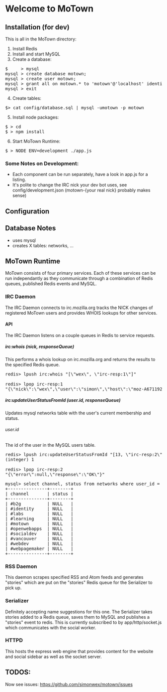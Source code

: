 # Welcome to MoTown

## Installation (for dev)

This is all in the MoTown directory:

1. Install Redis
2. Install and start MySQL
3. Create a database:
<pre>
$     > mysql
mysql > create database motown;
mysql > create user motown;
mysql > grant all on motown.* to 'motown'@'localhost' identified by 'motown';
mysql > exit
</pre>
4. Create tables:
<pre>
$> cat config/database.sql | mysql -umotown -p motown
</pre>
5. Install node packages:
<pre>
$ > cd <motown directory>
$ > npm install
</pre>
6. Start MoTown Runtime:

<pre>
$ > NODE_ENV=development ./app.js 
</pre>

### Some Notes on Development:

* Each component can be run separately, have a look in app.js for a listing.
* It's polite to change the IRC nick your dev bot uses, see config/development.json (motown-{your real nick} probably makes sense)

## Configuration


## Database Notes

* uses mysql
* creates X tables: networks, ...


## MoTown Runtime

MoTown consists of four primary services. Each of these services can be 
run independantly as they communicate through a combination of Redis
queues, published Redis events and MySQL.

### IRC Daemon

The IRC Daemon connects to irc.mozilla.org tracks the NICK changes of 
registered MoTown users and provides WHOIS lookups for other services.

#### API

The IRC Daemon listens on a couple queues in Redis to service requests.

##### irc:whois (nick, responseQueue)

This performs a whois lookup on irc.mozilla.org and returns the results 
to the specified Redis queue.

<pre>
redis> lpush irc:whois "[\"wex\", \"irc-resp:1\"]"

redis> lpop irc-resp:1
"{\"nick\":\"wex\",\"user\":\"simon\",\"host\":\"moz-A6711922.bchsia.telus.net\",\"realname\":\"Simon Wex\",\"channels\":[\"#motown\",\"#b2g\",\"#vancouver\",\"#webdev\",\"#webpagemaker\",\"#socialdev\",\"#identity\",\"#learning\",\"#openwebapps\",\"#labs\"],\"server\":\"concrete.mozilla.org\",\"serverinfo\":\"Phoenix, Arizona, USA\",\"idle\":\"2763\"}"
</pre>

##### irc:updateUserStatusFromId (user.id, responseQueue)

Updates mysql networks table with the user's current membership and status.

###### user.id

The id of the user in the MySQL users table.

<pre>
redis> lpush irc:updateUserStatusFromId "[13, \"irc-resp:2\"]"
(integer) 1

redis> lpop irc-resp:2
"{\"error\":null,\"response\":\"OK\"}"
</pre>

<pre>
mysql> select channel, status from networks where user_id = 13;
+---------------+--------+
| channel       | status |
+---------------+--------+
| #b2g          | NULL   |
| #identity     | NULL   |
| #labs         | NULL   |
| #learning     | NULL   |
| #motown       | NULL   |
| #openwebapps  | NULL   |
| #socialdev    | NULL   |
| #vancouver    | NULL   |
| #webdev       | NULL   |
| #webpagemaker | NULL   |
+---------------+--------+
</pre>


### RSS Daemon

This daemon scrapes specified RSS and Atom feeds and generates "stories"
which are put on the "stories" Redis queue for the Serializer to pick up.

### Serializer

Definitely accepting name suggestions for this one. The Serializer takes 
stories added to a Redis queue, saves them to MySQL and publishes a "stories"
event to redis. This is currently subscribed to by app/http/socket.js which 
communicates with the social worker.

### HTTPD

This hosts the express web engine that provides content for the website and 
social sidebar as well as the socket server.

## TODOS:

Now see issues: https://github.com/simonwex/motown/issues
